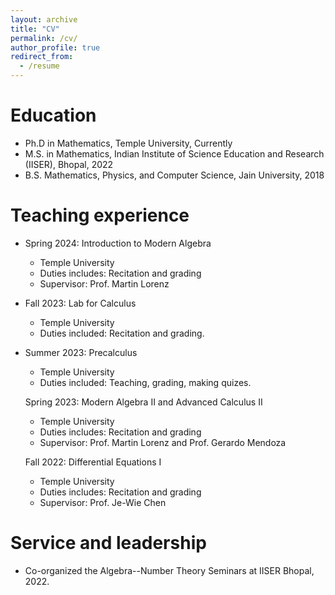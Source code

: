 ```yaml
---
layout: archive
title: "CV"
permalink: /cv/
author_profile: true
redirect_from:
  - /resume
---
```


Education
======
* Ph.D in Mathematics, Temple University, Currently
* M.S. in Mathematics, Indian Institute of Science Education and Research (IISER), Bhopal, 2022
* B.S. Mathematics, Physics, and Computer Science, Jain University, 2018

Teaching experience
======
* Spring 2024: Introduction to Modern Algebra
  * Temple University
  * Duties includes: Recitation and grading
  * Supervisor: Prof. Martin Lorenz

* Fall 2023: Lab for Calculus
  * Temple University
  * Duties included: Recitation and grading. 

* Summer 2023: Precalculus
  * Temple University
  * Duties included: Teaching, grading, making quizes.

  Spring 2023: Modern Algebra II and Advanced Calculus II
  * Temple University
  * Duties includes: Recitation and grading
  * Supervisor: Prof. Martin Lorenz and Prof. Gerardo Mendoza
 
  Fall 2022: Differential Equations I
  * Temple University
  * Duties includes: Recitation and grading
  * Supervisor: Prof. Je-Wie Chen
 
Service and leadership
======
* Co-organized the Algebra--Number Theory Seminars at IISER Bhopal, 2022.
